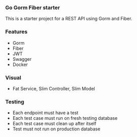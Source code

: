 ### Go Gorm Fiber starter

This is a starter project for a REST API using Gorm and Fiber.

### Features

- Gorm
- Fiber
- JWT
- Swagger
- Docker

### Visual

- Fat Service, Slim Controller, Slim Model

### Testing

- Each endpoint must have a test
- Each test case must run on fresh testing database
- Each test case must clean up after itself
- Test must not run on production database
